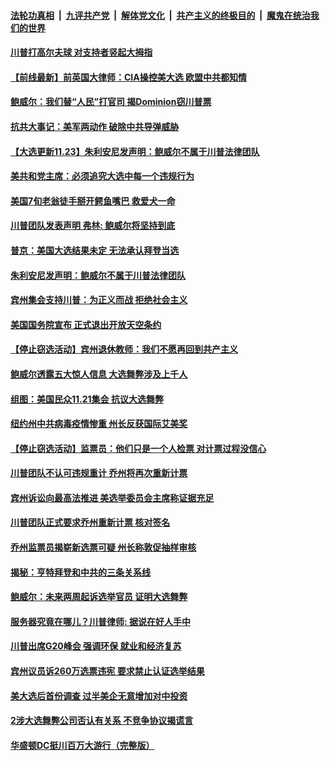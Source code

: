 

####  [法轮功真相](../../../../basic/blob/master/README.md?t=11232002) &nbsp;|&nbsp; [九评共产党](../../../../9ping.md/blob/master/README.md?t=11232002) &nbsp;|&nbsp; [解体党文化](../../../../jtdwh.md/blob/master/README.md?t=11232002)  &nbsp;|&nbsp; [共产主义的终极目的](../../../../gczydzjmd.md/blob/master/README.md?t=11232002) &nbsp;|&nbsp; [魔鬼在统治我们的世界](../../../../mgztzwmdsj.md/blob/master/README.md?t=11232002) 

#### [川普打高尔夫球 对支持者竖起大拇指](../pages/prog203/a102993548.md?t=11232002) 

#### [【前线最新】前英国大律师：CIA操控美大选 欧盟中共都知情](../pages/prog203/a102993502.md?t=11232002) 

#### [鲍威尔：我们替“人民”打官司 揭Dominion窃川普票](../pages/prog203/a102993494.md?t=11232002) 

#### [抗共大事记：美军两动作 破除中共导弹威胁](../pages/prog203/a102993463.md?t=11232002) 

#### [【大选更新11.23】朱利安尼发声明：鲍威尔不属于川普法律团队](../pages/prog203/a102993116.md?t=11232002) 

#### [美共和党主席：必须追究大选中每一个违规行为](../pages/prog203/a102993408.md?t=11232002) 

#### [美国7旬老翁徒手掰开鳄鱼嘴巴 救爱犬一命](../pages/prog203/a102993328.md?t=11232002) 

#### [川普团队发表声明 弗林: 鲍威尔将坚持到底](../pages/prog203/a102993295.md?t=11232002) 

#### [普京：美国大选结果未定 无法承认拜登当选](../pages/prog203/a102993249.md?t=11232002) 

#### [朱利安尼发声明：鲍威尔不属于川普法律团队](../pages/prog203/a102993257.md?t=11232002) 

#### [宾州集会支持川普：为正义而战 拒绝社会主义](../pages/prog203/a102993211.md?t=11232002) 

#### [美国国务院宣布 正式退出开放天空条约](../pages/prog203/a102992671.md?t=11232002) 

#### [【停止窃选活动】宾州退休教师：我们不愿再回到共产主义](../pages/prog203/a102993214.md?t=11232002) 

#### [鲍威尔透露五大惊人信息 大选舞弊涉及上千人](../pages/prog203/a102993188.md?t=11232002) 

#### [组图：美国民众11.21集会 抗议大选舞弊](../pages/prog203/a102993143.md?t=11232002) 

#### [纽约州中共病毒疫情惨重 州长反获国际艾美奖](../pages/prog203/a102992913.md?t=11232002) 

#### [【停止窃选活动】监票员：他们只是一个人检票 对计票过程没信心](../pages/prog203/a102993130.md?t=11232002) 

#### [川普团队不认可违规重计 乔州将再次重新计票](../pages/prog203/a102992918.md?t=11232002) 

#### [宾州诉讼向最高法推进 美选举委员会主席称证据充足](../pages/prog203/a102993103.md?t=11232002) 

#### [川普团队正式要求乔州重新计票 核对签名](../pages/prog203/a102993086.md?t=11232002) 

#### [乔州监票员揭崭新选票可疑 州长称敦促抽样审核](../pages/prog203/a102993036.md?t=11232002) 

#### [揭秘：亨特拜登和中共的三条关系线](../pages/prog203/a102993064.md?t=11232002) 

#### [鲍威尔：未来两周起诉选举官员 证明大选舞弊](../pages/prog203/a102993066.md?t=11232002) 

#### [服务器究竟在哪儿？川普律师: 据说在好人手中](../pages/prog203/a102993009.md?t=11232002) 

#### [川普出席G20峰会 强调环保 就业和经济复苏](../pages/prog203/a102993059.md?t=11232002) 

#### [宾州议员诉260万选票违宪 要求禁止认证选举结果](../pages/prog203/a102992995.md?t=11232002) 

#### [美大选后首份调查 过半美企无意增加对中投资](../pages/prog203/a102993018.md?t=11232002) 

#### [2涉大选舞弊公司否认有关系 不竞争协议揭谎言](../pages/prog203/a102992906.md?t=11232002) 

#### [华盛顿DC挺川百万大游行（完整版）](../pages/prog203/a102992979.md?t=11232002) 


